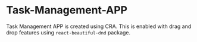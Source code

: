 # Task-Management-APP
Task Management APP is created using CRA. This is enabled with drag and drop features using `react-beautiful-dnd` package.

